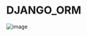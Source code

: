 # DJANGO_ORM
![image](https://github.com/MishaPanivnyk/KPZ_7/assets/88387140/1ea05a16-64c7-4e32-80dc-2d7308803449)

